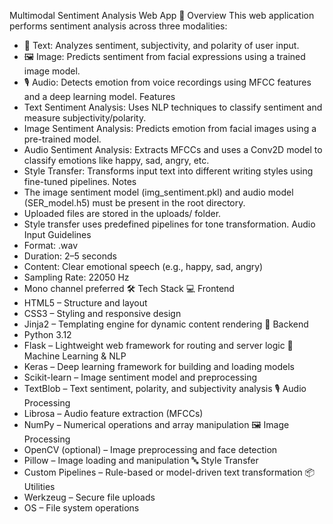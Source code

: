 Multimodal Sentiment Analysis Web App
🎯 Overview
This web application performs sentiment analysis across three modalities:
- 📝 Text: Analyzes sentiment, subjectivity, and polarity of user input.
- 🖼️ Image: Predicts sentiment from facial expressions using a trained image model.
- 🎙️ Audio: Detects emotion from voice recordings using MFCC features and a deep learning model.
 Features
- Text Sentiment Analysis: Uses NLP techniques to classify sentiment and measure subjectivity/polarity.
- Image Sentiment Analysis: Predicts emotion from facial images using a pre-trained model.
- Audio Sentiment Analysis: Extracts MFCCs and uses a Conv2D model to classify emotions like happy, sad, angry, etc.
- Style Transfer: Transforms input text into different writing styles using fine-tuned pipelines.
Notes
- The image sentiment model (img_sentiment.pkl) and audio model (SER_model.h5) must be present in the root directory.
- Uploaded files are stored in the uploads/ folder.
- Style transfer uses predefined pipelines for tone transformation.
Audio Input Guidelines
- Format: .wav
- Duration: 2–5 seconds
- Content: Clear emotional speech (e.g., happy, sad, angry)
- Sampling Rate: 22050 Hz
- Mono channel preferred
🛠️ Tech Stack
💻 Frontend
- HTML5 – Structure and layout
- CSS3 – Styling and responsive design
- Jinja2 – Templating engine for dynamic content rendering
🧠 Backend
- Python 3.12
- Flask – Lightweight web framework for routing and server logic
🧪 Machine Learning & NLP
- Keras – Deep learning framework for building and loading models
- Scikit-learn – Image sentiment model and preprocessing
- TextBlob – Text sentiment, polarity, and subjectivity analysis
🎙️ Audio Processing
- Librosa – Audio feature extraction (MFCCs)
- NumPy – Numerical operations and array manipulation
🖼️ Image Processing
- OpenCV (optional) – Image preprocessing and face detection
- Pillow – Image loading and manipulation
🔤 Style Transfer
- Custom Pipelines – Rule-based or model-driven text transformation
📦 Utilities
- Werkzeug – Secure file uploads
- OS – File system operations

